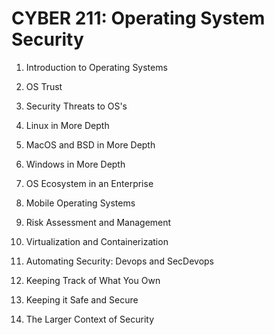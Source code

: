 # CYBER 211: Operating System Security

1.	Introduction to Operating Systems

2.	OS Trust

3.	Security Threats to OS's

4.	Linux in More Depth

5.	MacOS and BSD in More Depth

6.	Windows in More Depth

7.	OS Ecosystem in an Enterprise

8.	Mobile Operating Systems

9.	Risk Assessment and Management

10.	Virtualization and Containerization

11.	Automating Security: Devops and SecDevops

12.	Keeping Track of What You Own

13.	Keeping it Safe and Secure

14.	The Larger Context of Security
